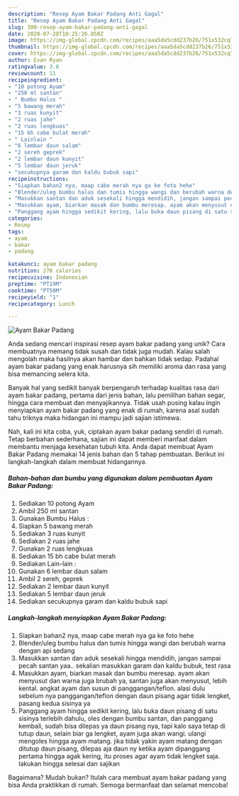 ```yaml
---
description: "Resep Ayam Bakar Padang Anti Gagal"
title: "Resep Ayam Bakar Padang Anti Gagal"
slug: 300-resep-ayam-bakar-padang-anti-gagal
date: 2020-07-28T10:25:26.050Z
image: https://img-global.cpcdn.com/recipes/aaa5da5cdd237b26/751x532cq70/ayam-bakar-padang-foto-resep-utama.jpg
thumbnail: https://img-global.cpcdn.com/recipes/aaa5da5cdd237b26/751x532cq70/ayam-bakar-padang-foto-resep-utama.jpg
cover: https://img-global.cpcdn.com/recipes/aaa5da5cdd237b26/751x532cq70/ayam-bakar-padang-foto-resep-utama.jpg
author: Evan Ryan
ratingvalue: 3.8
reviewcount: 11
recipeingredient:
- "10 potong Ayam"
- "250 ml santan"
- " Bumbu Halus "
- "5 bawang merah"
- "3 ruas kunyit"
- "2 ruas jahe"
- "2 ruas lengkuas"
- "15 bh cabe bulat merah"
- " Lainlain "
- "6 lembar daun salam"
- "2 sereh geprek"
- "2 lembar daun kunyit"
- "5 lembar daun jeruk"
- "secukupnya garam dan kaldu bubuk sapi"
recipeinstructions:
- "Siapkan bahan2 nya, maap cabe merah nya ga ke foto hehe"
- "Blender/uleg bumbu halus dan tumis hingga wangi dan berubah warna dengan api sedang"
- "Masukkan santan dan aduk sesekali hingga mendidih, jangan sampai pecah santan yaa.. sekalian masukkan garam dan kaldu bubuk, test rasa"
- "Masukkan ayam, biarkan masak dan bumbu meresap. ayam akan menyusut dan warna juga brubah ya, santan juga akan menyusut, lebih kental. angkat ayam dan susun di panggangan/teflon. alasi dulu sebelum nya panggangan/teflon dengan daun pisang agar tidak lengket, pasang kedua sisinya ya"
- "Panggang ayam hingga sedikit kering, lalu buka daun pisang di satu sisinya terlebih dahulu, oles dengan bumbu santan, dan panggang kembali, sudah bisa dilepas ya daun pisang nya, tapi kalo saya tetap di tutup daun, selain biar ga lengket, ayam juga akan wangi. ulangi mengoles hingga ayam matang. jika tidak yakin ayam matang dengan ditutup daun pisang, dilepas aja daun ny ketika ayam dipanggang pertama hingga agak kering, itu proses agar ayam tidak lengket saja. lakukan hingga selesai dan sajikan"
categories:
- Resep
tags:
- ayam
- bakar
- padang

katakunci: ayam bakar padang 
nutrition: 278 calories
recipecuisine: Indonesian
preptime: "PT19M"
cooktime: "PT50M"
recipeyield: "1"
recipecategory: Lunch

---
```



![Ayam Bakar Padang](https://img-global.cpcdn.com/recipes/aaa5da5cdd237b26/751x532cq70/ayam-bakar-padang-foto-resep-utama.jpg)

Anda sedang mencari inspirasi resep ayam bakar padang yang unik? Cara membuatnya memang tidak susah dan tidak juga mudah. Kalau salah mengolah maka hasilnya akan hambar dan bahkan tidak sedap. Padahal ayam bakar padang yang enak harusnya sih memiliki aroma dan rasa yang bisa memancing selera kita.

Banyak hal yang sedikit banyak berpengaruh terhadap kualitas rasa dari ayam bakar padang, pertama dari jenis bahan, lalu pemilihan bahan segar, hingga cara membuat dan menyajikannya. Tidak usah pusing kalau ingin menyiapkan ayam bakar padang yang enak di rumah, karena asal sudah tahu triknya maka hidangan ini mampu jadi sajian istimewa.




Nah, kali ini kita coba, yuk, ciptakan ayam bakar padang sendiri di rumah. Tetap berbahan sederhana, sajian ini dapat memberi manfaat dalam membantu menjaga kesehatan tubuh kita. Anda dapat membuat Ayam Bakar Padang memakai 14 jenis bahan dan 5 tahap pembuatan. Berikut ini langkah-langkah dalam membuat hidangannya.

<!--inarticleads1-->

##### Bahan-bahan dan bumbu yang digunakan dalam pembuatan Ayam Bakar Padang:

1. Sediakan 10 potong Ayam
1. Ambil 250 ml santan
1. Gunakan  Bumbu Halus :
1. Siapkan 5 bawang merah
1. Sediakan 3 ruas kunyit
1. Sediakan 2 ruas jahe
1. Gunakan 2 ruas lengkuas
1. Sediakan 15 bh cabe bulat merah
1. Sediakan  Lain-lain :
1. Gunakan 6 lembar daun salam
1. Ambil 2 sereh, geprek
1. Sediakan 2 lembar daun kunyit
1. Sediakan 5 lembar daun jeruk
1. Sediakan secukupnya garam dan kaldu bubuk sapi




<!--inarticleads2-->

##### Langkah-langkah menyiapkan Ayam Bakar Padang:

1. Siapkan bahan2 nya, maap cabe merah nya ga ke foto hehe
1. Blender/uleg bumbu halus dan tumis hingga wangi dan berubah warna dengan api sedang
1. Masukkan santan dan aduk sesekali hingga mendidih, jangan sampai pecah santan yaa.. sekalian masukkan garam dan kaldu bubuk, test rasa
1. Masukkan ayam, biarkan masak dan bumbu meresap. ayam akan menyusut dan warna juga brubah ya, santan juga akan menyusut, lebih kental. angkat ayam dan susun di panggangan/teflon. alasi dulu sebelum nya panggangan/teflon dengan daun pisang agar tidak lengket, pasang kedua sisinya ya
1. Panggang ayam hingga sedikit kering, lalu buka daun pisang di satu sisinya terlebih dahulu, oles dengan bumbu santan, dan panggang kembali, sudah bisa dilepas ya daun pisang nya, tapi kalo saya tetap di tutup daun, selain biar ga lengket, ayam juga akan wangi. ulangi mengoles hingga ayam matang. jika tidak yakin ayam matang dengan ditutup daun pisang, dilepas aja daun ny ketika ayam dipanggang pertama hingga agak kering, itu proses agar ayam tidak lengket saja. lakukan hingga selesai dan sajikan




Bagaimana? Mudah bukan? Itulah cara membuat ayam bakar padang yang bisa Anda praktikkan di rumah. Semoga bermanfaat dan selamat mencoba!

